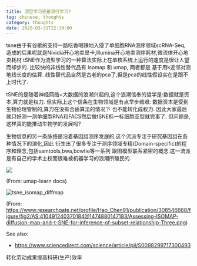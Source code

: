```yaml
---
title: 流型学习还是流行学习?
tag: chinese, thoughts
category: thoughts
date: 2020-03-31T22:39:00
---
```


tsne由于有谷歌的支持一路吃香喝辣地入侵了单细胞RNA测序领域scRNA-Seq, 
造成的后果呢就是Nividia开心地卖显卡,Illumina开心地卖测序耗材,微流体开心地卖耗材
tSNE作为流型学习的一种算法实际上在单核系统上运行的速度是很让人望而却步的. 比较快的非线性替代品有 isomap 和 umap, 两者都是
基于用k近邻对测地线长度的估算. 线性替代品自然是古老的pca了,但是pca的线性假设实在是跟不上时代了.

<!--more-->

tSNE的是随着神经网络+大数据的浪潮兴起的,这个浪潮信奉的哲学是:数据就是资本,算力就是权力.
但实际上这个信条在生物领域是有点举步维艰: 数据资本是受到生物伦理管制的,算力在没有合适算法的情况下
也不能转化成权力. 因此大家最后就只好测一测单细胞RNA和FACS然后做tSNE标一标细胞亚型就完事了. 但问题是,
这样真的能推动生物学的发展吗?

生物信息的另一条脉络是沿着基因组测序发展的.这个流派专注于研究基因组在各种情况下的演化,因此
衍生出了很多专注于测序领域专精(Domain-specific)的程序和理念,包括samtools,bwa,bowtie等一系列
跟图模型联系紧密的概念.这一流派是有自己的学术主权而很难被机器学习的浪潮所殖民的.

![](https://umap-learn.readthedocs.io/en/latest/_images/performance_14_1.png)

(From: umap-learn docs)

![tsne_isomap_diffmap](https://www.researchgate.net/profile/Hao_Chen91/publication/308546668/figure/fig2/AS:410491240370184@1474880147183/Assessing-ISOMAP-diffusion-map-and-t-SNE-for-inference-of-subset-relationship-Three.png)

(From: https://www.researchgate.net/profile/Hao_Chen91/publication/308546668/figure/fig2/AS:410491240370184@1474880147183/Assessing-ISOMAP-diffusion-map-and-t-SNE-for-inference-of-subset-relationship-Three.png)

See also:

- https://www.sciencedirect.com/science/article/pii/S0098299717300493

<!--more-->


转化劳动成果提高科研(生产)效率